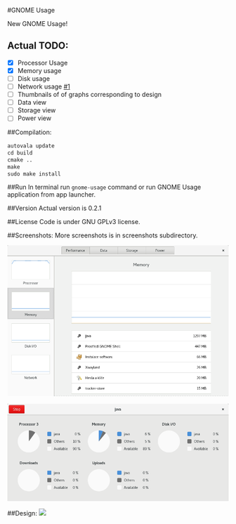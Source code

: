#GNOME Usage

New GNOME Usage!

## Actual TODO:
- [x] Processor Usage
- [x] Memory usage
- [ ] Disk usage
- [ ] Network usage [#1](http://github.com/petr-stety-stetka/gnome-usage/issues/1)
- [ ] Thumbnails of of graphs corresponding to design
- [ ] Data view
- [ ] Storage view
- [ ] Power view

##Compilation:
```
autovala update
cd build
cmake ..
make
sudo make install
```
##Run
In terminal run ```gnome-usage``` command or run GNOME Usage application from app launcher.

##Version
Actual version is 0.2.1

##License
Code is under GNU GPLv3 license.

##Screenshots:
More screenshots is in screenshots subdirectory.

![Screenshot](screenshots/screenshot3.png?raw=true )

![Screenshot](screenshots/screenshot4.png?raw=true )

##Design:
<img src="https://raw.githubusercontent.com/gnome-design-team/gnome-mockups/master/usage/usage-wires.png">
